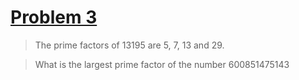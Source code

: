 # [Problem 3](https://projecteuler.net/problem=3)

>The prime factors of 13195 are 5, 7, 13 and 29.

>What is the largest prime factor of the number 600851475143
